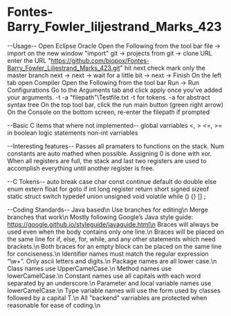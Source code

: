 # Fontes-Barry_Fowler_Iiljestrand_Marks_423

--Usage--
Open Eclipse Oracle
Open the Following from the tool bar
        file -> import
        on the new window "import"
                git -> projects from git -> clone URL
                enter the URL "https://github.com/biopox/Fontes-Barry_Fowler_Liljestrand_Marks_423.git"
                hit next
                check mark only the master branch
                next -> next -> wait for a little bit -> next -> Finish
On the left tab open Compiler
Open the Following from the tool bar
        Run -> Run Configurations
        Go to the  Arguments tab and click apply once you've added your arguments.
        -t  -a "filepath"\Testfile.txt
        -t for tokens. -a for abstract syntax tree
On the top tool bar, click the run main button (green right arrow)
On the Console on the bottom screen, re-enter the filepath if prompted

--Basic C items that where not implemented--
global varriables
<, > <=, >= in boolean logic statements
non-int varriables

--Interesting features--
Passes all pramaters to functions on the stack.
Num constants are auto mathed when possible.
Assigning 0 is done with xor.
When all registers are full, the stack and last two registers are used to accomplish everything until another register is free.


--C Tokens--
auto
break
case
char
const
continue
default
do
double
else
enum
extern
float
for
goto
if
int
long
register
return
short
signed
sizeof
static
struct
switch
typedef
union
unsigned
void
volatile
while
()
{}
[]
;

--Coding Standards--
Java based\n
Use branches for editing\n
Merge branches that work\n
Mostly following Google’s Java style guide: https://google.github.io/styleguide/javaguide.html\n
Braces will always be used even when the body contains only one line.\n
Braces will be placed on the same line for if, else, for, while, and any other statements which need brackets.\n
Both braces for an empty block can be placed on the same line for conciseness.\n
Identifier names must match the regular expression “\w+”. Only ascii letters and digits.\n
Package names are all lower case.\n
Class names use UpperCamelCase.\n
Method names use lowerCamelCase.\n
Constant names use all capitals with each word separated by an underscore.\n
Parameter and local variable names use lowerCamelCase.\n
Type variable names will use the form used by classes followed by a capital T.\n
All "backend" varriables are protected when reasonable for ease of coding.\n

